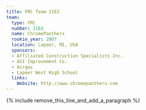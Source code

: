 ```yaml
---
title: FRC Team 2163
team:
  type: FRC
  number: 2163
  name: ChromePanthers
  rookie_year: 2007
  location: Lapeer, MI, USA
  sponsors:
  - Affiliated Construction Specialists Inc.
  - ASI Improvement Co.
  - Airgas
  - Lapeer West High School
  links:
    Website: http://www.chromepanthers.com
---
```


{% include remove_this_line_and_add_a_paragraph %}